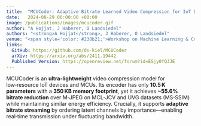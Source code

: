 ```yaml
---
title:  "MCUCoder: Adaptive Bitrate Learned Video Compression for IoT Devices"
date:   2024-08-29 00:00:00 +00:00
image: /publications/images/mcucoder.gif
author: "A Hojjat, J Haberer, O Landsiedel"
authors: "<strong>A Hojjat</strong>, J Haberer, O Landsiedel"
venue: "<span style='color: #238b21;'>Workshop on Machine Learning & Compression, NeurIPS'2024</span>"
links:
  GitHub: https://github.com/ds-kiel/MCUCoder
  arXiv: https://arxiv.org/abs/2411.19442
  Published Version: https://openreview.net/forum?id=ESjy0fQJJE
---
```

MCUCoder is an **ultra‑lightweight** video compression model for low‑resource IoT devices and MCUs. Its encoder has only **10.5 K parameters** with a **350 KB memory footprint**, yet it achieves **~55.6% bitrate reduction** over M‑JPEG on MCL‑JCV and UVG datasets (MS‑SSIM) while maintaining similar energy efficiency. Crucially, it supports **adaptive bitrate streaming** by ordering latent channels by importance—enabling real‑time transmission under fluctuating bandwidth.